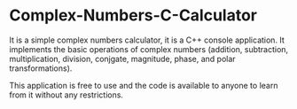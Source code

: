 # Complex-Numbers-C-Calculator

It is a simple complex numbers calculator, it is a C++ console application. It implements the basic operations of complex numbers (addition, subtraction, multiplication, division, conjgate, magnitude, phase, and polar transformations).

This application is free to use and the code is available to anyone to learn from it without any restrictions.
